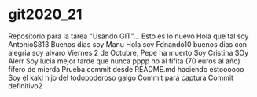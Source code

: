 ﻿# git2020_21
Repositorio para la tarea "Usando GIT"...
Esto es lo nuevo
Hola que tal soy AntonioS813
Buenos días soy Manu
Hola soy Fdnando10
buenos dias con alegria soy alvaro
Viernes 2 de Octubre, Pepe ha muerto
Soy Cristina
SOy Alerr
Soy lucia
mejor tarde que nunca pppp
no al fifita (70 euros al año) fifero de mierda
Prueba commit desde README.md
haciendo estoooooo
Soy el kaki hijo del todopoderoso galgo
Commit para captura
Commit definitivo2

